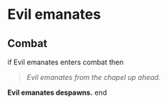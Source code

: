 # Evil emanates


## Combat

if Evil emanates enters combat  then


>*Evil emanates from the chapel up ahead.*


**Evil emanates despawns.**
end